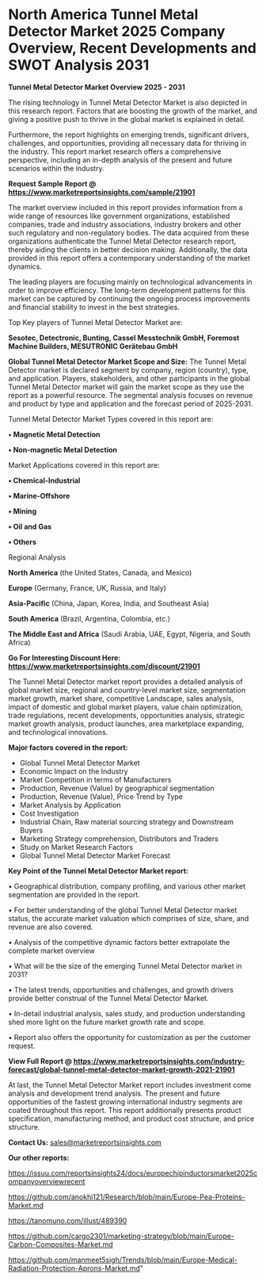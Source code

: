 # North America Tunnel Metal Detector Market 2025 Company Overview, Recent Developments and SWOT Analysis 2031

<Strong> Tunnel Metal Detector Market Overview 2025 - 2031</strong>

The rising technology in Tunnel Metal Detector Market is also depicted in this research report. Factors that are boosting the growth of the market, and giving a positive push to thrive in the global market is explained in detail.

Furthermore, the report highlights on emerging trends, significant drivers, challenges, and opportunities, providing all necessary data for thriving in the industry. This report market research offers a comprehensive perspective, including an in-depth analysis of the present and future scenarios within the industry.

<strong>Request Sample Report @ <a href=https://www.marketreportsinsights.com/sample/21901>https://www.marketreportsinsights.com/sample/21901</a></strong>

The market overview included in this report provides information from a wide range of resources like government organizations, established companies, trade and industry associations, industry brokers and other such regulatory and non-regulatory bodies. The data acquired from these organizations authenticate the Tunnel Metal Detector research report, thereby aiding the clients in better decision making. Additionally, the data provided in this report offers a contemporary understanding of the market dynamics.

The leading players are focusing mainly on technological advancements in order to improve efficiency. The long-term development patterns for this market can be captured by continuing the ongoing process improvements and financial stability to invest in the best strategies.

Top Key players of Tunnel Metal Detector Market are:

<strong>Sesotec, Detectronic, Bunting, Cassel Messtechnik GmbH, Foremost Machine Builders, MESUTRONIC Gerätebau GmbH</strong>

<strong><b>Global Tunnel Metal Detector Market Scope and Size:</b></strong>
The Tunnel Metal Detector market is declared segment by company, region (country), type, and application. Players, stakeholders, and other participants in the global Tunnel Metal Detector market will gain the market scope as they use the report as a powerful resource. The segmental analysis focuses on revenue and product by type and application and the forecast period of 2025-2031.

Tunnel Metal Detector Market Types covered in this report are:

<strong>• Magnetic Metal Detection

• Non-magnetic Metal Detection</strong>

Market Applications covered in this report are:

<strong>• Chemical-Industrial

• Marine-Offshore

• Mining

• Oil and Gas

• Others</strong> 

Regional Analysis

<strong>North America</strong> (the United States, Canada, and Mexico)

<strong>Europe</strong> (Germany, France, UK, Russia, and Italy)

<strong>Asia-Pacific</strong> (China, Japan, Korea, India, and Southeast Asia)

<strong>South America</strong> (Brazil, Argentina, Colombia, etc.)

<strong>The Middle East and Africa</strong> (Saudi Arabia, UAE, Egypt, Nigeria, and South Africa)

<strong>Go For Interesting Discount Here: <a href=https://www.marketreportsinsights.com/discount/21901>https://www.marketreportsinsights.com/discount/21901</a></strong>

The Tunnel Metal Detector market report provides a detailed analysis of global market size, regional and country-level market size, segmentation market growth, market share, competitive Landscape, sales analysis, impact of domestic and global market players, value chain optimization, trade regulations, recent developments, opportunities analysis, strategic market growth analysis, product launches, area marketplace expanding, and technological innovations.

<strong><b>Major factors covered in the report:</b></strong>
<ul>
  <li>Global Tunnel Metal Detector Market </li>
  <li>Economic Impact on the Industry</li>
  <li>Market Competition in terms of Manufacturers</li>
  <li>Production, Revenue (Value) by geographical segmentation</li>
  <li>Production, Revenue (Value), Price Trend by Type</li>
  <li>Market Analysis by Application</li>
  <li>Cost Investigation</li>
  <li>Industrial Chain, Raw material sourcing strategy and Downstream Buyers</li>
  <li>Marketing Strategy comprehension, Distributors and Traders</li>
  <li>Study on Market Research Factors</li>
  <li>Global Tunnel Metal Detector Market Forecast</li>
</ul>

<strong><b>Key Point of the Tunnel Metal Detector Market report:</b></strong>

• Geographical distribution, company profiling, and various other market segmentation are provided in the report.

• For better understanding of the global Tunnel Metal Detector market status, the accurate market valuation which comprises of size, share, and revenue are also covered.

• Analysis of the competitive dynamic factors better extrapolate the complete market overview

• What will be the size of the emerging Tunnel Metal Detector market in 2031?

• The latest trends, opportunities and challenges, and growth drivers provide better construal of the Tunnel Metal Detector Market.

• In-detail industrial analysis, sales study, and production understanding shed more light on the future market growth rate and scope.

• Report also offers the opportunity for customization as per the customer request.

<strong><b>View Full Report @ <a href=https://www.marketreportsinsights.com/industry-forecast/global-tunnel-metal-detector-market-growth-2021-21901>https://www.marketreportsinsights.com/industry-forecast/global-tunnel-metal-detector-market-growth-2021-21901</a></b></strong>


At last, the Tunnel Metal Detector Market report includes investment come analysis and development trend analysis. The present and future opportunities of the fastest growing international industry segments are coated throughout this report. This report additionally presents product specification, manufacturing method, and product cost structure, and price structure.

<strong>Contact Us:</strong>
sales@marketreportsinsights.com

<strong>Our other reports:</strong>

<a href=https://issuu.com/reportsinsights24/docs/europechipinductorsmarket2025companyoverviewrecent>https://issuu.com/reportsinsights24/docs/europechipinductorsmarket2025companyoverviewrecent</a>

<a href=https://github.com/anokhi121/Research/blob/main/Europe-Pea-Proteins-Market.md>https://github.com/anokhi121/Research/blob/main/Europe-Pea-Proteins-Market.md</a>

<a href=https://tanomuno.com/illust/489390>https://tanomuno.com/illust/489390</a>

<a href=https://github.com/cargo2301/marketing-strategy/blob/main/Europe-Carbon-Composites-Market.md>https://github.com/cargo2301/marketing-strategy/blob/main/Europe-Carbon-Composites-Market.md</a>

<a href=https://github.com/manmeet5sigh/Trends/blob/main/Europe-Medical-Radiation-Protection-Aprons-Market.md>https://github.com/manmeet5sigh/Trends/blob/main/Europe-Medical-Radiation-Protection-Aprons-Market.md</a>"
